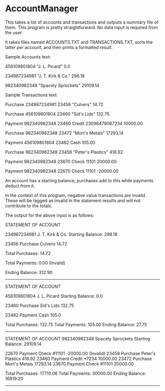 # AccountManager
This takes a list of accounts and transactions and outputs a summary file of them.
This program is pretty straightforward. No data input is required from the user.

It takes files named ACCOUNTS.TXT and TRANSACTIONS.TXT, sorts the latter per account, and then prints a formatted result.

Sample Accounts text:

456109801804  "J. L. Picard"   0.0 

234987234981  "J. T. Kirk & Co."  298.18

982340982348  "Spacely Sprockets"  29109.14

Sample Transactions text:

Purchase	234987234981	23456	"Culvers"	14.72

Purchase	456109801804	23460	"Sid's Lids"	132.75

Payment	982340982348	23460	Credit	23098479087234	10000.00

Purchase	982340982348	23472	"Mort's Metals"	17293.14

Payment	456109801804	23482	Cash	105.00

Purchase 982340982348	23458	"Peter's Plastics"	416.92

Payment 982340982348	23670	Check	11101	20000.00

Payment 982340982348	22670	Check	11101	-20000.00

An account has a starting balance; purchases add to this while payments deduct from it.

In the context of this program, negative value transactions are invalid. These will be tagged as invalid in the statement results and will not contribute to the totals.

The output for the above input is as follows:

STATEMENT OF ACCOUNT

234987234981       J. T. Kirk & Co.   Starting Balance: 298.18


23456   Purchase    Culvers              14.72


Total Purchases:              14.72

Total Payments:      0.00 (Invalid)

Ending Balance:              312.90

*********************************************************
STATEMENT OF ACCOUNT

456109801804       J. L. Picard   Starting Balance: 0.0


23460   Purchase    Sid's Lids           132.75

23482   Payment     Cash                  105.0

Total Purchases:     132.75
Total Payments:      105.00
Ending Balance:       27.75
*********************************************************
STATEMENT OF ACCOUNT
982340982348       Spacely Sprockets   Starting Balance: 29109.14

22670   Payment     Check #11101         -20000.00 (Invalid)
23458   Purchase    Peter's Plastics                  416.92
23460   Payment     Credit *7234                    10000.00
23472   Purchase    Mort's Metals                   17293.14
23670   Payment     Check #11101                    20000.00

Total Purchases:     17710.06
Total Payments:      30000.00
Ending Balance:      16819.20
*********************************************************
